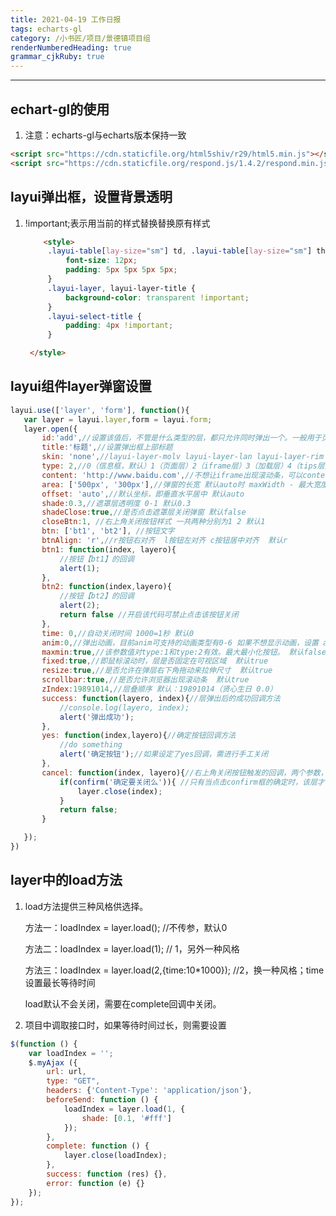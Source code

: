 ```yaml
---
title: 2021-04-19 工作日报
tags: echarts-gl
category: /小书匠/项目/景德镇项目组
renderNumberedHeading: true
grammar_cjkRuby: true
---
```

****
## echart-gl的使用
 1.  注意：echarts-gl与echarts版本保持一致
   ```html
   <script src="https://cdn.staticfile.org/html5shiv/r29/html5.min.js"></script>
   <script src="https://cdn.staticfile.org/respond.js/1.4.2/respond.min.js"></script>
   ```
## layui弹出框，设置背景透明
1. !important;表示用当前的样式替换替换原有样式
   ```html
       <style>
        .layui-table[lay-size="sm"] td, .layui-table[lay-size="sm"] th {
            font-size: 12px;
            padding: 5px 5px 5px 5px;
        }
        .layui-layer, layui-layer-title {
            background-color: transparent !important;
        }
        .layui-select-title {
            padding: 4px !important;
        }

    </style>
	```
 
##  layui组件layer弹窗设置
 ```javascript
 layui.use(['layer', 'form'], function(){
	var layer = layui.layer,form = layui.form;
	layer.open({
		id:'add',//设置该值后，不管是什么类型的层，都只允许同时弹出一个。一般用于页面层和iframe层模式
		title:'标题',//设置弹出框上部标题
		skin: 'none',//layui-layer-molv layui-layer-lan	layui-layer-rim
		type: 2,//0（信息框，默认）1（页面层）2（iframe层）3（加载层）4（tips层）
		content: 'http://www.baidu.com',//不想让iframe出现滚动条，可以content: ['http://sentsin.com', 'no']
		area: ['500px', '300px'],//弹窗的长宽 默认auto时 maxWidth - 最大宽度 maxHeight - 最大高度
		offset: 'auto',//默认坐标，即垂直水平居中 默认auto
		shade:0.3,//遮罩层透明度 0-1 默认0.3
		shadeClose:true,//是否点击遮罩层关闭弹窗 默认false
		closeBtn:1, //右上角关闭按钮样式 一共两种分别为1 2 默认1
		btn: ['bt1', 'bt2'], //按钮文字
		btnAlign: 'r',//r按钮右对齐  l按钮左对齐 c按钮居中对齐  默认r
		btn1: function(index, layero){
			//按钮【bt1】的回调
			alert(1);
		}, 
		btn2: function(index,layero){
			//按钮【bt2】的回调
			alert(2);
			return false //开启该代码可禁止点击该按钮关闭
		},
		time: 0,//自动关闭时间 1000=1秒 默认0
		anim:0,//弹出动画，目前anim可支持的动画类型有0-6 如果不想显示动画，设置 anim: -1 即可。 默认0
		maxmin:true,//该参数值对type:1和type:2有效。最大最小化按钮。 默认false
		fixed:true,//即鼠标滚动时，层是否固定在可视区域  默认true
		resize:true,//是否允许在弹层右下角拖动来拉伸尺寸  默认true
		scrollbar:true,//是否允许浏览器出现滚动条  默认true
		zIndex:19891014,//层叠顺序 默认：19891014（贤心生日 0.0）
		success: function(layero, index){//层弹出后的成功回调方法
			//console.log(layero, index);
			alert('弹出成功');
		},
		yes: function(index,layero){//确定按钮回调方法
			//do something
			alert('确定按钮');//如果设定了yes回调，需进行手工关闭
		},
		cancel: function(index, layero){//右上角关闭按钮触发的回调，两个参数，分别为：当前层索引参数（index）、当前层的DOM对象（layero）
			if(confirm('确定要关闭么')){ //只有当点击confirm框的确定时，该层才会关闭
				layer.close(index);
			}
			return false; 
		} 
 
	});
})

 ```
 ## layer中的load方法
 1. load方法提供三种风格供选择。

	方法一：loadIndex = layer.load(); //不传参，默认0

	方法二：loadIndex = layer.load(1); // 1，另外一种风格

	方法三：loadIndex = layer.load(2,{time:10*1000}); //2，换一种风格；time设置最长等待时间

	load默认不会关闭，需要在complete回调中关闭。

2. 项目中调取接口时，如果等待时间过长，则需要设置
```javascript
$(function () {
    var loadIndex = '';
    $.myAjax ({
        url: url,
        type: "GET",
        headers: {'Content-Type': 'application/json'},
        beforeSend: function () {
            loadIndex = layer.load(1, {
                shade: [0.1, '#fff']
            });
        },
        complete: function () {
            layer.close(loadIndex);
        },
        success: function (res) {},
        error: function (e) {}
    });
});
```